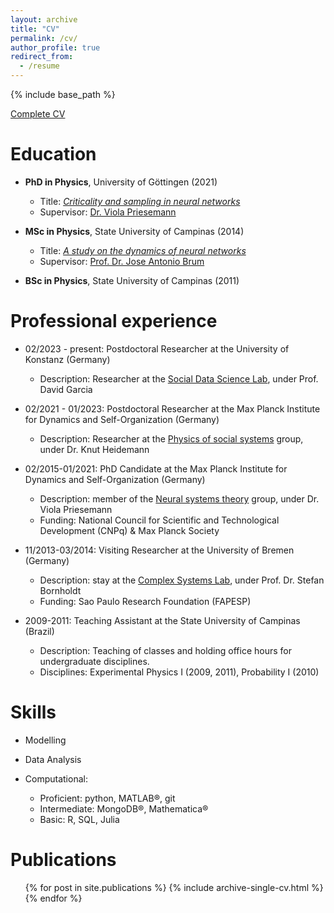 ```yaml
---
layout: archive
title: "CV"
permalink: /cv/
author_profile: true
redirect_from:
  - /resume
---
```


{% include base_path %}


[Complete CV](http://joaopn.github.io/files/CV.pdf)

Education
======
* **PhD in Physics**, University of Göttingen (2021)
  * Title: [*Criticality and sampling in neural networks*](http://hdl.handle.net/21.11130/00-1735-0000-0005-1589-9)
  * Supervisor: [Dr. Viola Priesemann](http://www.viola-priesemann.de)
  
* **MSc in Physics**, State University of Campinas (2014)
  * Title: [*A study on the dynamics of neural networks*](http://joaopn.github.io/files/dissertations/MSc_Dissertation.pdf)
  * Supervisor: [Prof. Dr. Jose Antonio Brum](https://sites.ifi.unicamp.br/brum/en/)

* **BSc in Physics**, State University of Campinas (2011)


Professional experience
======
* 02/2023 - present: Postdoctoral Researcher at the University of Konstanz (Germany)
  * Description: Researcher at the [Social Data Science Lab](https://dgarcia.eu/), under Prof. David Garcia

* 02/2021 - 01/2023: Postdoctoral Researcher at the Max Planck Institute for Dynamics and Self-Organization (Germany)
  * Description: Researcher at the [Physics of social systems](https://www.ds.mpg.de/3481219/res_heidemann) group, under Dr. Knut Heidemann


* 02/2015-01/2021: PhD Candidate at the Max Planck Institute for Dynamics and Self-Organization (Germany)
  * Description: member of the [Neural systems theory](https://www.viola-priesemann.de/group/) group, under Dr. Viola Priesemann
  * Funding: National Council for Scientific and Technological Development (CNPq) & Max Planck Society

* 11/2013-03/2014: Visiting Researcher at the University of Bremen (Germany)
  * Description: stay at the [Complex Systems Lab](http://www.itp.uni-bremen.de/complex/), under Prof. Dr. Stefan Bornholdt
  * Funding: Sao Paulo Research Foundation (FAPESP)

* 2009-2011: Teaching Assistant at the State University of Campinas (Brazil)
  * Description: Teaching of classes and holding office hours for undergraduate disciplines.
  * Disciplines: Experimental Physics I (2009, 2011), Probability I (2010)

Skills
======

* Modelling

* Data Analysis

* Computational:
  * Proficient: python, MATLAB®, git
  * Intermediate:  MongoDB®, Mathematica®
  * Basic: R, SQL, Julia


Publications
======
  <ul>{% for post in site.publications %}
    {% include archive-single-cv.html %}
  {% endfor %}</ul>